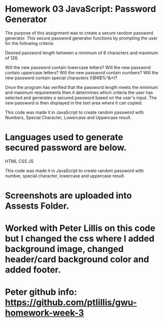 # Homework 03 JavaScript: Password Generator

The purpose of this assignment was to create a secure random password generator. This secure password generator functions by prompting the user for the following criteria:

Desired password length between a minimum of 8 characters and maximum of 128.

Will the new password contain lowercase letters?
Will the new password contain uppercase letters?
Will the new password contain numbers?
Will the new password contain special characters (!@#$%^&*)?

Once the program has verified that the password length meets the minimum and maximum requirements then it determines which criteria the user has selected and generates a secured password based on the user's input. The new password is then displayed in the text area where it can copied. 

This code was made it in JavaScript to create random password with Numbers, Special Character, Lowercase and Uppercase result.

# Languages used to generate secured password are below.

HTML
CSS
JS

This code was made it in JavaScript to create random password with number, special character, lowercase and uppercase result.

# Screenshots are uploaded into Assests Folder. 
# Worked with Peter Lillis on this code but I changed the css where I added background image, changed header/card background color and added footer. 
# Peter github info: https://github.com/ptlillis/gwu-homework-week-3 